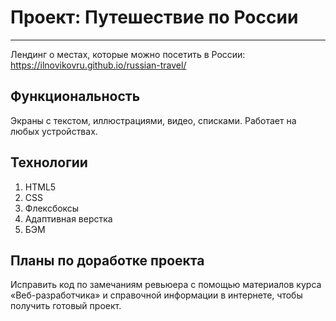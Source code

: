 # Проект: Путешествие по России
------
Лендинг о местах, которые можно посетить в России: https://ilnovikovru.github.io/russian-travel/

## Функциональность
Экраны с текстом, иллюстрациями, видео,  списками. Работает на любых устройствах.

## Технологии
1. HTML5
2. CSS
3. Флексбоксы
4. Адаптивная верстка
5. БЭМ

## Планы по доработке проекта
Исправить код по замечаниям ревьюера с помощью материалов курса «Веб-разработчика» и справочной информации в интернете, чтобы получить готовый проект.